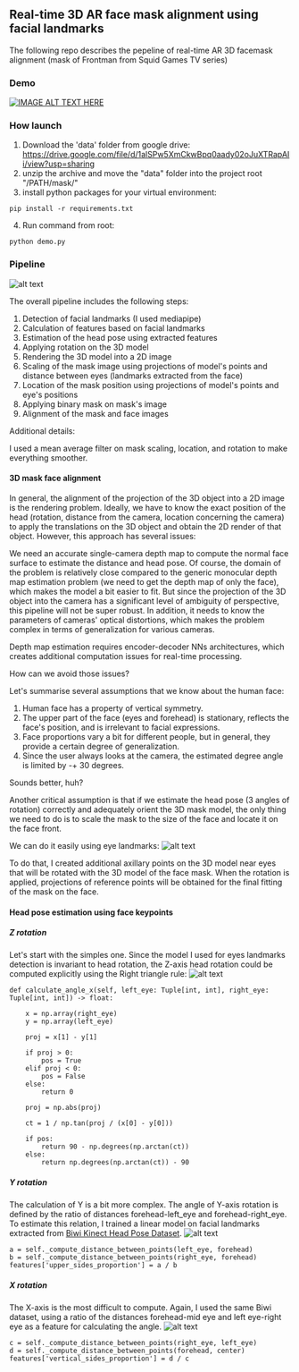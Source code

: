 ## Real-time 3D AR face mask alignment using facial landmarks
The following repo describes the pepeline of real-time AR 3D facemask alignment (mask of Frontman from Squid Games TV series)
### Demo
[![IMAGE ALT TEXT HERE](https://github.com/DmitriiShubin/3d_mask/blob/main/src/preview.png)](https://youtu.be/Fda6uE5K8r0)

### How launch

1. Download the 'data' folder from google drive: https://drive.google.com/file/d/1alSPw5XmCkwBpq0aady02oJuXTRapAIi/view?usp=sharing
2. unzip the archive and move the "data" folder into the project root "/PATH/mask/"
3. install python packages for your virtual environment:
```
pip install -r requirements.txt
```
4. Run command from root:
```
python demo.py
```

### Pipeline
![alt text](https://github.com/DmitriiShubin/3d_mask/blob/main/src/pipeline.jpg)


The overall pipeline includes the following steps:

1. Detection of facial landmarks (I used mediapipe)
2. Calculation of features based on facial landmarks
3. Estimation of the head pose using extracted features
4. Applying rotation on the 3D model
5. Rendering the 3D model into a 2D image
6. Scaling of the mask image using projections of model's points and distance between eyes (landmarks extracted from the face)
7. Location of the mask position using projections of model's points and eye's positions
8. Applying binary mask on mask's image
9. Alignment of the mask and face images

Additional details:

I used a mean average filter on mask scaling, location, and rotation to make everything smoother.

#### 3D mask face alignment

In general, the alignment of the projection of the 3D object into a 2D image is the rendering problem. Ideally, we have to know the exact position of the head (rotation, distance from the camera, location concerning the camera) to apply the translations on the 3D object and obtain the 2D render of that object. However, this approach has several issues:

We need an accurate single-camera depth map to compute the normal face surface to estimate the distance and head pose. Of course, the domain of the problem is relatively close compared to the generic monocular depth map estimation problem (we need to get the depth map of only the face), which makes the model a bit easier to fit. But since the projection of the 3D object into the camera has a significant level of ambiguity of perspective, this pipeline will not be super robust. In addition, it needs to know the parameters of cameras' optical distortions, which makes the problem complex in terms of generalization for various cameras.

Depth map estimation requires encoder-decoder NNs architectures, which creates additional computation issues for real-time processing.

How can we avoid those issues?

Let's summarise several assumptions that we know about the human face:

1. Human face has a property of vertical symmetry.
2. The upper part of the face (eyes and forehead) is stationary, reflects the face's position, and is irrelevant to facial expressions.
3. Face proportions vary a bit for different people, but in general, they provide a certain degree of generalization.
4. Since the user always looks at the camera, the estimated degree angle is limited by -+ 30 degrees.

Sounds better, huh?

Another critical assumption is that if we estimate the head pose (3 angles of rotation) correctly and adequately orient the 3D mask model, the only thing we need to do is to scale the mask to the size of the face and locate it on the face front.

We can do it easily using eye landmarks: 
![alt text](https://github.com/DmitriiShubin/3d_mask/blob/main/src/landmarks.jpg)

To do that, I created additional axillary points on the 3D model near eyes that will be rotated with the 3D model of the face mask. When the rotation is applied, projections of reference points will be obtained for the final fitting of the mask on the face.


#### Head pose estimation using face keypoints

##### Z rotation
Let's start with the simples one. Since the model I used for eyes landmarks detection is invariant to head rotation, the Z-axis head rotation could be computed explicitly using the Right triangle rule:
![alt text](https://github.com/DmitriiShubin/3d_mask/blob/main/src/z_rotation.jpg)

```
def calculate_angle_x(self, left_eye: Tuple[int, int], right_eye: Tuple[int, int]) -> float:

    x = np.array(right_eye)
    y = np.array(left_eye)

    proj = x[1] - y[1]

    if proj > 0:
        pos = True
    elif proj < 0:
        pos = False
    else:
        return 0

    proj = np.abs(proj)

    ct = 1 / np.tan(proj / (x[0] - y[0]))

    if pos:
        return 90 - np.degrees(np.arctan(ct))
    else:
        return np.degrees(np.arctan(ct)) - 90
```

##### Y rotation
The calculation of Y is a bit more complex. The angle of Y-axis rotation is defined by the ratio of distances forehead-left_eye and forehead-right_eye. To estimate this relation, I trained a linear model on facial landmarks extracted from [Biwi Kinect Head Pose Dataset](https://www.kaggle.com/kmader/biwi-kinect-head-pose-database).
![alt text](https://github.com/DmitriiShubin/3d_mask/blob/main/src/y_rotation.jpg)

```
a = self._compute_distance_between_points(left_eye, forehead)
b = self._compute_distance_between_points(right_eye, forehead)
features['upper_sides_proportion'] = a / b
```

##### X rotation
The X-axis is the most difficult to compute. Again, I used the same Biwi dataset, using a ratio of the distances forehead-mid eye and left eye-right eye as a feature for calculating the angle.
![alt text](https://github.com/DmitriiShubin/3d_mask/blob/main/src/x_rotation.jpg)

```
c = self._compute_distance_between_points(right_eye, left_eye)
d = self._compute_distance_between_points(forehead, center)
features['vertical_sides_proportion'] = d / c
```